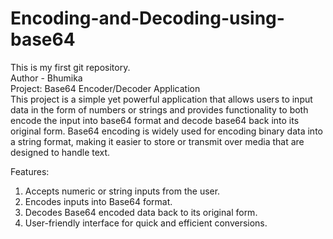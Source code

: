 # Encoding-and-Decoding-using-base64
This is my first git repository.
<br>
Author - Bhumika
<br>
Project: Base64 Encoder/Decoder Application
<br>
This project is a simple yet powerful application that allows users to input data in the form of numbers or strings and provides functionality to both encode the input into base64 format and decode base64 back into its original form.
Base64 encoding is widely used for encoding binary data into a string format, making it easier to store or transmit over media that are designed to handle text.
<br>


Features:
<br>
1. Accepts numeric or string inputs from the user.
2. Encodes inputs into Base64 format.
3. Decodes Base64 encoded data back to its original form.
4. User-friendly interface for quick and efficient conversions. 



          
               
